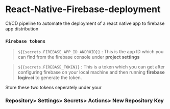 # React-Native-Firebase-deployment

CI/CD pipeline to automate the deployment of a react native app to firebase app distribution 


### `Firebase tokens`
> `${{secrets.FIREBASE_APP_ID_ANDROID}}` : This is the app ID which you can find from the firebase console under **project settings**

> `${{secrets.FIREBASE_TOKEN}}` : This is a token which you can get after configuring firebase on your local machine and then running **firebase login:ci** to generate the token.

Store these two tokens seperately under your
### Repository> Settings> Secrets> Actions> New Repository Key
